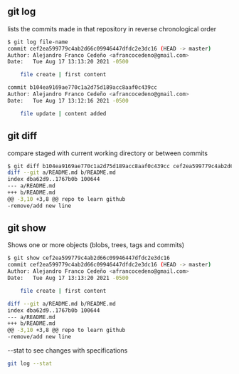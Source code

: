 ## git log
lists the commits made in that repository in reverse chronological order

```bash
$ git log file-name
commit cef2ea599779c4ab2d66c09946447dfdc2e3dc16 (HEAD -> master)
Author: Alejandro Franco Cedeño <afrancocedeno@gmail.com>
Date:   Tue Aug 17 13:13:20 2021 -0500

    file create | first content

commit b104ea9169ae770c1a2d75d189acc8aaf0c439cc
Author: Alejandro Franco Cedeño <afrancocedeno@gmail.com>
Date:   Tue Aug 17 13:12:16 2021 -0500

    file update | content added
```

## git diff
compare staged with current working directory or between commits

```bash
$ git diff b104ea9169ae770c1a2d75d189acc8aaf0c439cc cef2ea599779c4ab2d66c09946447dfdc2e3dc16
diff --git a/README.md b/README.md
index dba62d9..1767b0b 100644
--- a/README.md
+++ b/README.md
@@ -3,10 +3,8 @@ repo to learn github
-remove/add new line
```

## git show
Shows one or more objects (blobs, trees, tags and commits)
```bash
$ git show cef2ea599779c4ab2d66c09946447dfdc2e3dc16
commit cef2ea599779c4ab2d66c09946447dfdc2e3dc16 (HEAD -> master)
Author: Alejandro Franco Cedeño <afrancocedeno@gmail.com>
Date:   Tue Aug 17 13:13:20 2021 -0500

    file create | first content

diff --git a/README.md b/README.md
index dba62d9..1767b0b 100644
--- a/README.md
+++ b/README.md
@@ -3,10 +3,8 @@ repo to learn github
-remove/add new line
```

--stat to see changes with specifications
```bash
git log --stat
```
